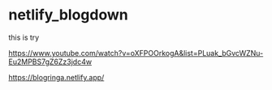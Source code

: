 # netlify_blogdown

this is try  

https://www.youtube.com/watch?v=oXFPOOrkogA&list=PLuak_bGvcWZNu-Eu2MPBS7gZ6Zz3jdc4w  


https://blogringa.netlify.app/  
